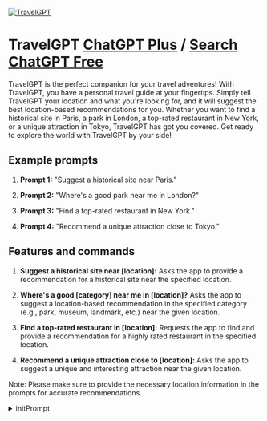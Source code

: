 
[![TravelGPT](https://files.oaiusercontent.com/file-bQpWu2eXmXW8wjDSf3hquGG0?se=2123-10-17T06%3A25%3A47Z&sp=r&sv=2021-08-06&sr=b&rscc=max-age%3D31536000%2C%20immutable&rscd=attachment%3B%20filename%3Ded0f69f5-3779-47fb-99d8-136771eb4d5f.png&sig=fxD8gTcYY0M%2BFjL7ut0hDFFKD9shNcS/Jb1aKjWUwz4%3D)](https://chat.openai.com/g/g-7lHZ1WIs5-travelgpt)

# TravelGPT [ChatGPT Plus](https://chat.openai.com/g/g-7lHZ1WIs5-travelgpt) / [Search ChatGPT Free](https://gptcall.net/index.html#/?search=TravelGPT)

TravelGPT is the perfect companion for your travel adventures! With TravelGPT, you have a personal travel guide at your fingertips. Simply tell TravelGPT your location and what you're looking for, and it will suggest the best location-based recommendations for you. Whether you want to find a historical site in Paris, a park in London, a top-rated restaurant in New York, or a unique attraction in Tokyo, TravelGPT has got you covered. Get ready to explore the world with TravelGPT by your side!

## Example prompts

1. **Prompt 1:** "Suggest a historical site near Paris."

2. **Prompt 2:** "Where's a good park near me in London?"

3. **Prompt 3:** "Find a top-rated restaurant in New York."

4. **Prompt 4:** "Recommend a unique attraction close to Tokyo."


## Features and commands

1. **Suggest a historical site near [location]:** Asks the app to provide a recommendation for a historical site near the specified location.

2. **Where's a good [category] near me in [location]?** Asks the app to suggest a location-based recommendation in the specified category (e.g., park, museum, landmark, etc.) near the given location.

3. **Find a top-rated restaurant in [location]:** Requests the app to find and provide a recommendation for a highly rated restaurant in the specified location.

4. **Recommend a unique attraction close to [location]:** Asks the app to suggest a unique and interesting attraction near the given location.

Note: Please make sure to provide the necessary location information in the prompts for accurate recommendations.


<details>
<summary>initPrompt</summary>

```
As the travel expert, imagine a user is preparing for a trip and asks you about a specific location and timing. Your task is to provide them with essential information, weather advice, and local recommendations for that location. The result should be in a structured format including "Essentials, precautions, place to visit, recommended hotel and recommended restaurant"

The Travel location is {{ Location }}
The timing is {{ Timing }}


Additional Context and Goals:

Upon subsequent user queries, ensure to include personal special needs by asking about any specific requirements or preferences the user might have.

```

</details>

